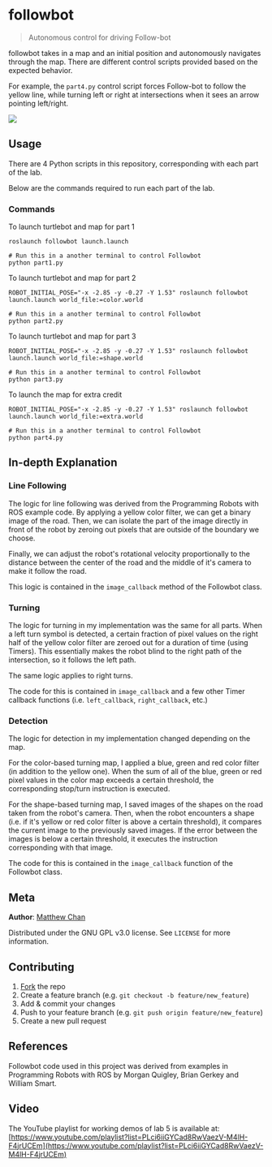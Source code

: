 # followbot 
> Autonomous control for driving Follow-bot

followbot takes in a map and an initial position and autonomously navigates through the map. There are different control scripts provided based on the expected behavior.

For example, the `part4.py` control script forces Follow-bot to follow the yellow line, while turning left or right at intersections when it sees an arrow pointing left/right.

![](etc/screencap.gif)

## Usage

There are 4 Python scripts in this repository, corresponding with each part of the lab.

Below are the commands required to run each part of the lab.

### Commands
To launch turtlebot and map for part 1
```
roslaunch followbot launch.launch

# Run this in a another terminal to control Followbot
python part1.py
```

To launch turtlebot and map for part 2
```
ROBOT_INITIAL_POSE="-x -2.85 -y -0.27 -Y 1.53" roslaunch followbot launch.launch world_file:=color.world

# Run this in a another terminal to control Followbot
python part2.py
```

To launch turtlebot and map for part 3
```
ROBOT_INITIAL_POSE="-x -2.85 -y -0.27 -Y 1.53" roslaunch followbot launch.launch world_file:=shape.world

# Run this in a another terminal to control Followbot
python part3.py
```

To launch the map for extra credit
```
ROBOT_INITIAL_POSE="-x -2.85 -y -0.27 -Y 1.53" roslaunch followbot launch.launch world_file:=extra.world

# Run this in a another terminal to control Followbot
python part4.py
```

## In-depth Explanation

### Line Following

The logic for line following was derived from the Programming Robots with ROS example code. By applying a yellow color filter,
we can get a binary image of the road. Then, we can isolate the part of the image directly in front of the robot by
zeroing out pixels that are outside of the boundary we choose.

Finally, we can adjust the robot's rotational velocity proportionally to the distance between the center of the road and the
middle of it's camera to make it follow the road.

This logic is contained in the `image_callback` method of the Followbot class.

### Turning

The logic for turning in my implementation was the same for all parts. When a left turn symbol is detected, a certain fraction
of pixel values on the right half of the yellow color filter are zeroed out for a duration of time (using Timers). This 
essentially makes the robot blind to the right path of the intersection, so it follows the left path. 

The same logic applies to right turns.

The code for this is contained in `image_callback` and a few other Timer callback functions (i.e. `left_callback`, `right_callback`,
etc.)

### Detection

The logic for detection in my implementation changed depending on the map.

For the color-based turning map, I applied a blue, green and red color filter (in addition to the yellow one). When the sum
of all of the blue, green or red pixel values in the color map exceeds a certain threshold, the corresponding stop/turn
instruction is executed.

For the shape-based turning map, I saved images of the shapes on the road taken from the robot's camera. Then, when the robot
encounters a shape (i.e. if it's yellow or red color filter is above a certain threshold), it compares the current image
to the previously saved images. If the error between the images is below a certain threshold, it executes the instruction
corresponding with that image.

The code for this is contained in the `image_callback` function of the Followbot class.

## Meta

**Author**: [Matthew Chan](https://github.com/matthewachan)

Distributed under the GNU GPL v3.0 license. See ``LICENSE`` for more information.

## Contributing

1. [Fork](https://github.com/matthewachan/followbot/fork) the repo
2. Create a feature branch (e.g. `git checkout -b feature/new_feature`)
3. Add & commit your changes
4. Push to your feature branch (e.g. `git push origin feature/new_feature`)
5. Create a new pull request

## References

Followbot code used in this project was derived from examples in Programming Robots with ROS by Morgan Quigley, Brian Gerkey and William Smart.

## Video

The YouTube playlist for working demos of lab 5 is available at: [https://www.youtube.com/playlist?list=PLci6iiGYCad8RwVaezV-M4lH-F4jrUCEm](https://www.youtube.com/playlist?list=PLci6iiGYCad8RwVaezV-M4lH-F4jrUCEm)
